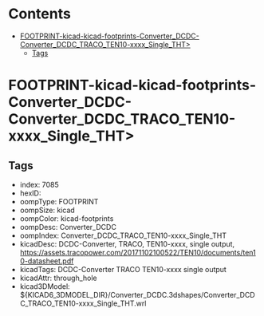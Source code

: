 



Contents
========

* [FOOTPRINT-kicad-kicad-footprints-Converter_DCDC-Converter_DCDC_TRACO_TEN10-xxxx_Single_THT>](#footprint-kicad-kicad-footprints-converter_dcdc-converter_dcdc_traco_ten10-xxxx_single_tht)
	* [Tags](#tags)

# FOOTPRINT-kicad-kicad-footprints-Converter_DCDC-Converter_DCDC_TRACO_TEN10-xxxx_Single_THT>

## Tags

- index: 7085
- hexID: 
- oompType: FOOTPRINT
- oompSize: kicad
- oompColor: kicad-footprints
- oompDesc: Converter_DCDC
- oompIndex: Converter_DCDC_TRACO_TEN10-xxxx_Single_THT
- kicadDesc: DCDC-Converter, TRACO, TEN10-xxxx, single output, https://assets.tracopower.com/20171102100522/TEN10/documents/ten10-datasheet.pdf
- kicadTags: DCDC-Converter TRACO TEN10-xxxx single output
- kicadAttr: through_hole
- kicad3DModel: ${KICAD6_3DMODEL_DIR}/Converter_DCDC.3dshapes/Converter_DCDC_TRACO_TEN10-xxxx_Single_THT.wrl
